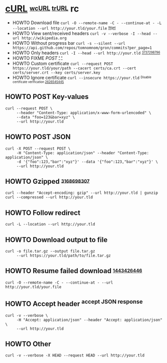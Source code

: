 # [cURL][] <sup><sub>[wcURL][] [trURL][]</sub></sup> rc

[curl]: https://github.com/curl/curl
[trurl]: https://github.com/curl/trurl
[wcurl]: https://github.com/curl/wcurl

* HOWTO Download file `curl -O --remote-name -C - --continue-at - -L --location --url http://your.tld/your.file` <sup><sub>[Wget][]</sub></sub>
* HOWTO View sent/received headers `curl -v --verbose -I --head --url http://wikipedia.org`
* HOWTO Without progress bar `curl -s --silent --url https://api.github.com/repos/tomnomnom/gron/commits?per_page=1`
* HOWTO Only headers `curl -I --head --url http://your.tld` <sup><sub>[3737298796][]</sub></sup>
* HOWTO FIXME *POST* <sup><sub>[*][443672816] [*][3153884880]</sub></sup>
* HOWTO Custom certificate `curl --request POST https://your.tld/your/path --cacert certs/ca.crt --cert certs/server.crt --key certs/server.key`
* HOWTO Ignore certificate `curl --insecure https://your.tld` <sup><sub>Disable certificate verification [2626545445][]</sub></sup>

[wget]: https://gnu.org/software/wget
[2626545445]: https://serverfault.com/questions/469824/curl-disable-certificate-verification
[3153884880]: https://gist.github.com/subfuzion/08c5d85437d5d4f00e58#post
[3737298796]: http://stackoverflow.com/questions/3252851/how-to-display-request-headers-with-command-line-curl
[443672816]: http://superuser.com/questions/149329/what-is-the-curl-command-line-syntax-to-do-a-post-request

## HOWTO POST Key-values

    curl --request POST \
         --header "Content-Type: application/x-www-form-urlencoded" \
         --data "foo=123&bar=xyz" \
         --url http://your.tld

## HOWTO POST JSON

    curl -X POST --request POST \
         -H "Content-Type: application/json" --header "Content-Type: application/json" \
         -d '{"foo":123,"bar":"xyz"}' --data '{"foo":123,"bar":"xyz"}' \
         --url http://your.tld

## HOWTO Gzipped <sup><sub>[3168698307][]</sub></sup>

    curl --header "Accept-encoding: gzip" --url http://your.tld | gunzip
    curl --compressed --url http://your.tld

[3168698307]: http://stackoverflow.com/questions/8364640/how-to-properly-handle-a-gzipped-page-when-using-curl#8365089

## HOWTO Follow redirect

    curl -L --location --url http://your.tld

## HOWTO Download output to file

    curl -o file.tar.gz --output file.tar.gz
         --url https://your.tld/path/to/file.tar.gz

## HOWTO  Resume failed download <sup><sub>[1443426446][]</sub></sup>

    curl -O --remote-name -C - --continue-at - --url http://your.tld/your.file

[1443426446]: https://stackoverflow.com/questions/19728930/how-to-resume-interrupted-download-automatically-in-curl#47343997

## HOWTO Accept header <sup>accept JSON response</sup>

    curl -v --verbose \
         -H "Accept: application/json" --header "Accept: application/json" \
         --url http://your.tld

## HOWTO Other

    curl -v --verbose -X HEAD --request HEAD --url http://your.tld
